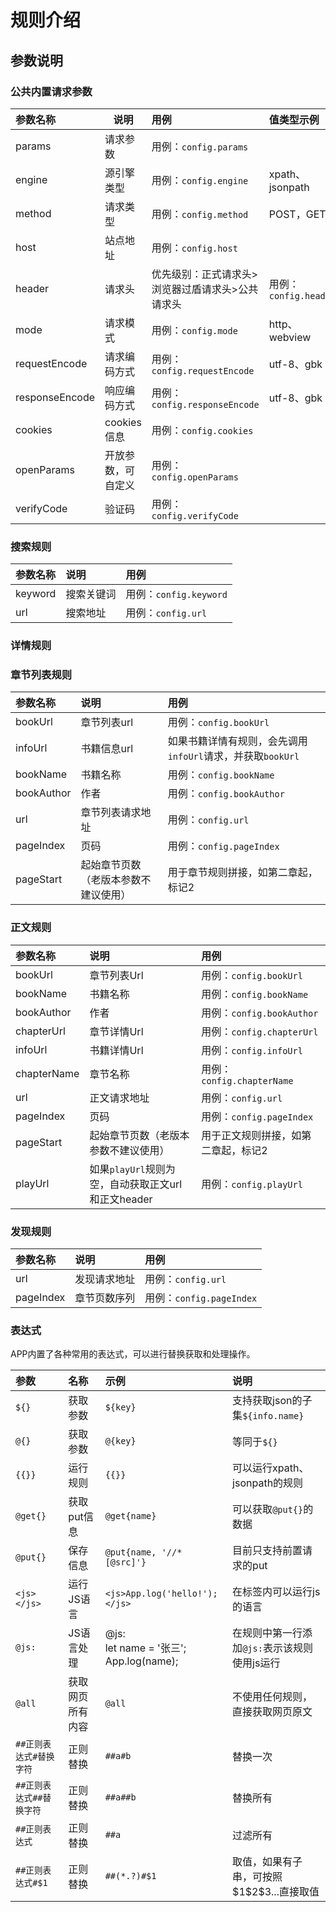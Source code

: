 # 规则介绍

## 参数说明

### 公共内置请求参数
| 参数名称   | 说明             | 用例                     | 值类型示例                |
|:----------|------------------|:------------------------|:------------------------|
| params    | 请求参数         | 用例：`config.params`    |                         |
| engine    | 源引擎类型       | 用例：`config.engine`    | xpath、jsonpath          |
| method    | 请求类型         | 用例：`config.method`    | POST，GET                |
| host      | 站点地址         | 用例：`config.host`      |                         |
| header    | 请求头           | 优先级别：正式请求头>浏览器过盾请求头>公共请求头 | 用例：`config.header` |
| mode      | 请求模式         | 用例：`config.mode`      | http、webview            |
| requestEncode | 请求编码方式   | 用例：`config.requestEncode` | utf-8、gbk              |
| responseEncode | 响应编码方式   | 用例：`config.responseEncode` | utf-8、gbk              |
| cookies   | cookies信息      | 用例：`config.cookies`   |                         |
| openParams| 开放参数，可自定义 | 用例：`config.openParams`|                         |
| verifyCode| 验证码           | 用例：`config.verifyCode`|                         |

### 搜索规则

| 参数名称 | 说明 | 用例 |
|:---|:---|:---|
| keyword | 搜索关键词 | 用例：`config.keyword` |
| url | 搜索地址 | 用例：`config.url` |

### 详情规则

### 章节列表规则

| 参数名称   | 说明                             | 用例                     |
|:---|:---|:---|
| bookUrl   | 章节列表url                       | 用例：`config.bookUrl`   |
| infoUrl   | 书籍信息url                       | 如果书籍详情有规则，会先调用`infoUrl`请求，并获取`bookUrl` |
| bookName  | 书籍名称                         | 用例：`config.bookName`  |
| bookAuthor| 作者                             | 用例：`config.bookAuthor`|
| url       | 章节列表请求地址                   | 用例：`config.url`      |
| pageIndex | 页码                             | 用例：`config.pageIndex`|
| pageStart | 起始章节页数（老版本参数不建议使用） | 用于章节规则拼接，如第二章起，标记2 |

### 正文规则

| 参数名称   | 说明               | 用例                     |
|:---|:---|:---|
| bookUrl   | 章节列表Url         | 用例：`config.bookUrl`   |
| bookName  | 书籍名称           | 用例：`config.bookName`  |
| bookAuthor| 作者               | 用例：`config.bookAuthor`|
| chapterUrl| 章节详情Url         | 用例：`config.chapterUrl`|
| infoUrl   | 书籍详情Url         | 用例：`config.infoUrl`   |
| chapterName| 章节名称         | 用例：`config.chapterName`|
| url       | 正文请求地址        | 用例：`config.url`      |
| pageIndex | 页码               | 用例：`config.pageIndex`|
| pageStart | 起始章节页数（老版本参数不建议使用） | 用于正文规则拼接，如第二章起，标记2 |
| playUrl   | 如果`playUrl`规则为空，自动获取正文url和正文header | 用例：`config.playUrl`  |

### 发现规则

| 参数名称 | 说明             | 用例                     |
|:---|:---|:---|
| url     | 发现请求地址      | 用例：`config.url`       |
| pageIndex | 章节页数序列      | 用例：`config.pageIndex` |

### 表达式

APP内置了各种常用的表达式，可以进行替换获取和处理操作。

| 参数 | 名称 | 示例 | 说明 |
|:---|:---|:---|:---|
| `${}` | 获取参数 | `${key}` | 支持获取json的子集`${info.name}` |
| `@{}` | 获取参数 | `@{key}` | 等同于`${}` |
| `{{}}` | 运行规则 | `{{}}` |可以运行xpath、jsonpath的规则 |
| `@get{}` | 获取put信息 | `@get{name}` | 可以获取`@put{}`的数据 |
| `@put{}` | 保存信息 | `@put{name, '//*[@src]'}` | 目前只支持前置请求的put |
| `<js></js>` | 运行JS语言 | `<js>App.log('hello!');</js>` | 在标签内可以运行js的语言 |
| `@js:` | JS语言处理 | @js:<br/>let name = '张三';<br/>App.log(name); | 在规则中第一行添加`@js:`表示该规则使用js运行 |
| `@all` | 获取网页所有内容 | `@all` | 不使用任何规则，直接获取网页原文 |
| `##正则表达式#替换字符` | 正则替换 | `##a#b` | 替换一次 |
| `##正则表达式##替换字符` | 正则替换 | `##a##b` | 替换所有 |
| `##正则表达式` | 正则替换 | `##a` | 过滤所有 |
| `##正则表达式#$1` | 正则替换 | `##(*.?)#$1` | 取值，如果有子串，可按照$1\$2\$3...直接取值 |
